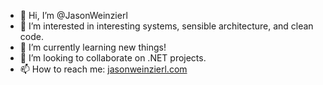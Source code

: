 - 👋 Hi, I’m @JasonWeinzierl
- 👀 I’m interested in interesting systems, sensible architecture, and clean code.
- 🌱 I’m currently learning new things!
- 💞️ I’m looking to collaborate on .NET projects.
- 📫 How to reach me: [jasonweinzierl.com](http://jasonweinzierl.com)

<!---
JasonWeinzierl/JasonWeinzierl is a ✨ special ✨ repository because its `README.md` (this file) appears on your GitHub profile.
You can click the Preview link to take a look at your changes.
--->
